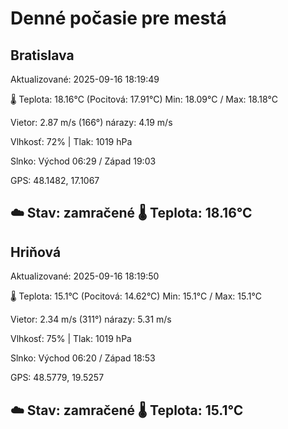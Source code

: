 ﻿# Denné počasie pre mestá

## Bratislava
Aktualizované: 2025-09-16 18:19:49

🌡️ Teplota: 18.16°C 
(Pocitová: 17.91°C)
Min: 18.09°C / Max: 18.18°C

Vietor: 2.87 m/s    (166°) 
nárazy: 4.19 m/s

Vlhkosť: 72% | Tlak: 1019 hPa

Slnko: Východ 06:29 / Západ 19:03

GPS: 48.1482, 17.1067

☁️ Stav: zamračené        🌡️ Teplota: 18.16°C
---

## Hriňová
Aktualizované: 2025-09-16 18:19:50

🌡️ Teplota: 15.1°C 
(Pocitová: 14.62°C)
Min: 15.1°C / Max: 15.1°C

Vietor: 2.34 m/s (311°)
nárazy: 5.31 m/s

Vlhkosť: 75% | Tlak: 1019 hPa

Slnko: Východ 06:20 / Západ 18:53

GPS: 48.5779, 19.5257

☁️ Stav: zamračené        🌡️ Teplota: 15.1°C
---
